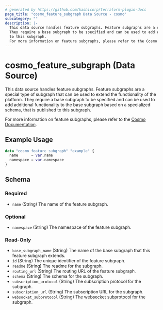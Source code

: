 ```yaml
---
# generated by https://github.com/hashicorp/terraform-plugin-docs
page_title: "cosmo_feature_subgraph Data Source - cosmo"
subcategory: ""
description: |-
  This data source handles feature subgraphs. Feature subgraphs are a special type of subgraph that can be used to extend the functionality of the platform.
  They require a base subgraph to be specified and can be used to add additional functionality to the base subgraph based on a specialized schema, that is published
  to this subgraph.
  For more information on feature subgraphs, please refer to the Cosmo Documentation https://cosmo-docs.wundergraph.com/cli/feature-subgraph.
---
```


# cosmo_feature_subgraph (Data Source)

This data source handles feature subgraphs. Feature subgraphs are a special type of subgraph that can be used to extend the functionality of the platform.
They require a base subgraph to be specified and can be used to add additional functionality to the base subgraph based on a specialized schema, that is published
to this subgraph.

For more information on feature subgraphs, please refer to the [Cosmo Documentation](https://cosmo-docs.wundergraph.com/cli/feature-subgraph).

## Example Usage

```terraform
data "cosmo_feature_subgraph" "example" {
  name      = var.name
  namespace = var.namespace
}
```

<!-- schema generated by tfplugindocs -->
## Schema

### Required

- `name` (String) The name of the feature subgraph.

### Optional

- `namespace` (String) The namespace of the feature subgraph.

### Read-Only

- `base_subgraph_name` (String) The name of the base subgraph that this feature subgraph extends.
- `id` (String) The unique identifier of the feature subgraph.
- `readme` (String) The readme for the subgraph.
- `routing_url` (String) The routing URL of the feature subgraph.
- `schema` (String) The schema for the subgraph.
- `subscription_protocol` (String) The subscription protocol for the subgraph.
- `subscription_url` (String) The subscription URL for the subgraph.
- `websocket_subprotocol` (String) The websocket subprotocol for the subgraph.
